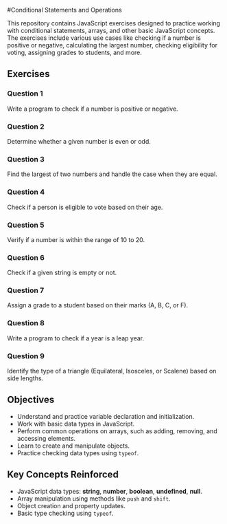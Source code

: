 #Conditional Statements and Operations

This repository contains JavaScript exercises designed to practice working with conditional statements, arrays, and other basic JavaScript concepts. The exercises include various use cases like checking if a number is positive or negative, calculating the largest number, checking eligibility for voting, assigning grades to students, and more.

## Exercises

### **Question 1**

Write a program to check if a number is positive or negative.

### **Question 2**

Determine whether a given number is even or odd.

### **Question 3**

Find the largest of two numbers and handle the case when they are equal.

### **Question 4**

Check if a person is eligible to vote based on their age.

### **Question 5**

Verify if a number is within the range of 10 to 20.

### **Question 6**

Check if a given string is empty or not.

### **Question 7**

Assign a grade to a student based on their marks (A, B, C, or F).

### **Question 8**

Write a program to check if a year is a leap year.

### **Question 9**

Identify the type of a triangle (Equilateral, Isosceles, or Scalene) based on side lengths.

## Objectives

- Understand and practice variable declaration and initialization.
- Work with basic data types in JavaScript.
- Perform common operations on arrays, such as adding, removing, and accessing elements.
- Learn to create and manipulate objects.
- Practice checking data types using `typeof`.

## Key Concepts Reinforced

- JavaScript data types: **string**, **number**, **boolean**, **undefined**, **null**.
- Array manipulation using methods like `push` and `shift`.
- Object creation and property updates.
- Basic type checking using `typeof`.
